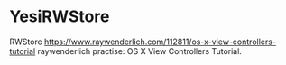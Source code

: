 # YesiRWStore
RWStore
https://www.raywenderlich.com/112811/os-x-view-controllers-tutorial
raywenderlich practise: OS X View Controllers Tutorial.
